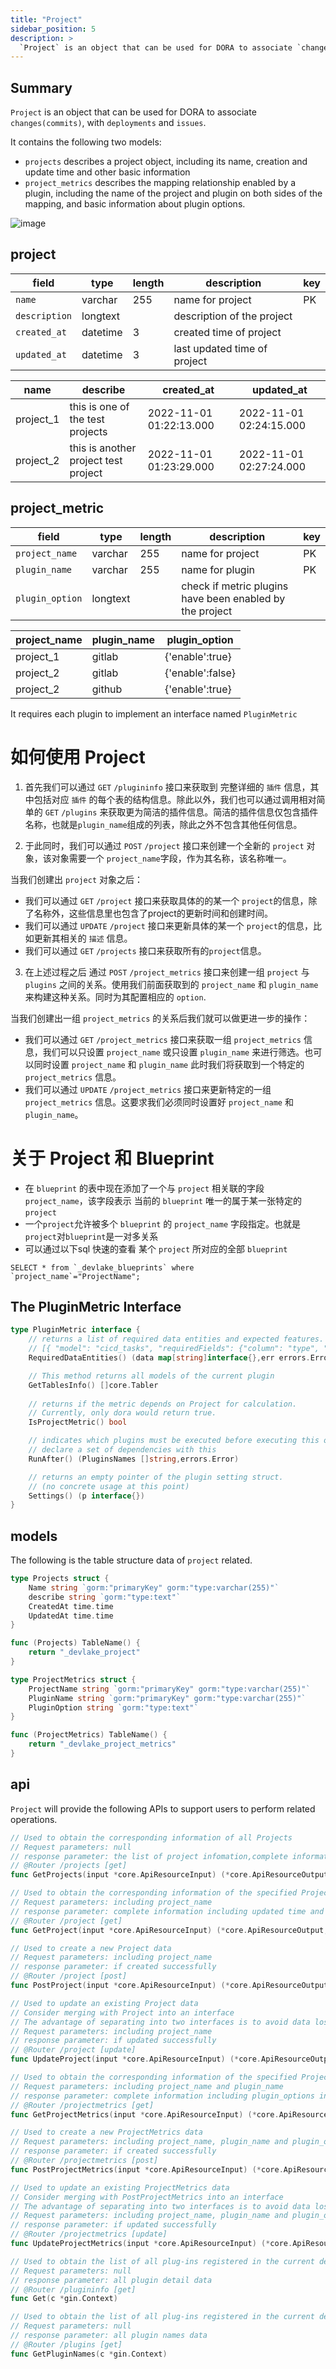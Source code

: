 ```yaml
---
title: "Project"
sidebar_position: 5
description: >
  `Project` is an object that can be used for DORA to associate `changes(commits)`, with `deployments` and `issues`.
---
```


## Summary
`Project` is an object that can be used for DORA to associate `changes(commits)`, with `deployments` and `issues`.

It contains the following two models:
 - `projects` describes a project object, including its name, creation and update time and other basic information
 - `project_metrics` describes the mapping relationship enabled by a plugin, including the name of the project and plugin on both sides of the mapping, and basic information about plugin options.

![image](project_table.jpg)

## project

|   **field**   | **type** | **length** | **description**               | **key** |
| ------------- | -------- | ---------- | ----------------------------- | ------- |
| `name`        | varchar  | 255        | name for project              | PK      |
| `description` | longtext |            | description of the project    |         |
| `created_at`  | datetime | 3          | created time of project       |         |
| `updated_at`  | datetime | 3          | last updated time of project  |         | 


| **name**  | **describe**                         | **created_at**          | **updated_at**          |
| --------- | ------------------------------------ | ----------------------- | ------------------------|
| project_1 | this is one of the test projects     | 2022-11-01 01:22:13.000 | 2022-11-01 02:24:15.000 |
| project_2 | this is another project test project | 2022-11-01 01:23:29.000 | 2022-11-01 02:27:24.000 |

## project_metric

|   **field**   | **type** | **length** | **description**                                            | **key** |
| ------------- | -------- | ---------- | ---------------------------------------------------------- | ------- |
| `project_name`   | varchar  | 255     | name for project                                           | PK      |
| `plugin_name`    | varchar  | 255     | name for plugin                                            | PK      |
| `plugin_option`  | longtext |         | check if metric plugins have been enabled by the project   |         |


| **project_name** | **plugin_name** | **plugin_option**      |
| ---------------- | --------------- | ---------------------- |
| project_1        | gitlab          | {'enable':true}        |
| project_2        | gitlab          | {'enable':false}       |
| project_2        | github          | {'enable':true}        |


It requires each plugin to implement an interface named `PluginMetric`

# 如何使用 Project

1. 首先我们可以通过 `GET` `/plugininfo` 接口来获取到 完整详细的 `插件` 信息，其中包括对应 `插件` 的每个表的结构信息。除此以外，我们也可以通过调用相对简单的 `GET` `/plugins` 来获取更为简洁的插件信息。简洁的插件信息仅包含插件名称，也就是`plugin_name`组成的列表，除此之外不包含其他任何信息。

2. 于此同时，我们可以通过 `POST` `/project` 接口来创建一个全新的 `project` 对象，该对象需要一个 `project_name`字段，作为其名称，该名称唯一。

当我们创建出 `project` 对象之后：

- 我们可以通过 `GET` `/project` 接口来获取具体的的某一个 `project`的信息，除了名称外，这些信息里也包含了project的更新时间和创建时间。
- 我们可以通过 `UPDATE` `/project` 接口来更新具体的某一个 `project`的信息，比如更新其相关的 `描述` 信息。
- 我们可以通过 `GET` `/projects` 接口来获取所有的`project`信息。 

3. 在上述过程之后 通过 `POST` `/project_metrics` 接口来创建一组 `project` 与 `plugins` 之间的关系。使用我们前面获取到的 `project_name` 和 `plugin_name` 来构建这种关系。同时为其配置相应的 `option`.

当我们创建出一组 `project_metrics` 的关系后我们就可以做更进一步的操作：

- 我们可以通过 `GET` `/project_metrics` 接口来获取一组 `project_metrics` 信息，我们可以只设置 `project_name` 或只设置 `plugin_name` 来进行筛选。也可以同时设置 `project_name` 和 `plugin_name` 此时我们将获取到一个特定的 `project_metrics` 信息。
- 我们可以通过 `UPDATE` `/project_metrics` 接口来更新特定的一组 `project_metrics` 信息。这要求我们必须同时设置好 `project_name` 和 `plugin_name`。

# 关于 Project 和 Blueprint

- 在 `blueprint` 的表中现在添加了一个与 `project` 相关联的字段 `project_name`，该字段表示 当前的 `blueprint` 唯一的属于某一张特定的 `project`
- 一个`project`允许被多个 `blueprint` 的 `project_name` 字段指定。也就是`project`对`blueprint`是一对多关系
- 可以通过以下sql 快速的查看 某个 `project` 所对应的全部 `blueprint`

```
SELECT * from `_devlake_blueprints` where `project_name`="ProjectName";
```


## The PluginMetric Interface


```go
type PluginMetric interface {
    // returns a list of required data entities and expected features.
    // [{ "model": "cicd_tasks", "requiredFields": {"column": "type", "execptedValue": "Deployment"}}, ...]
    RequiredDataEntities() (data map[string]interface{},err errors.Error)

    // This method returns all models of the current plugin
    GetTablesInfo() []core.Tabler
    
    // returns if the metric depends on Project for calculation. 
    // Currently, only dora would return true.
    IsProjectMetric() bool

    // indicates which plugins must be executed before executing this one. 
    // declare a set of dependencies with this
    RunAfter() (PluginsNames []string,errors.Error)

    // returns an empty pointer of the plugin setting struct.
    // (no concrete usage at this point)
    Settings() (p interface{})
}
```

## models

The following is the  table structure data of `project` related.

```go
type Projects struct {
    Name string `gorm:"primaryKey" gorm:"type:varchar(255)"`
    describe string `gorm:"type:text"`
    CreatedAt time.time
    UpdatedAt time.time
}

func (Projects) TableName() {
    return "_devlake_project"
}

type ProjectMetrics struct { 
    ProjectName string `gorm:"primaryKey" gorm:"type:varchar(255)"`
    PluginName string `gorm:"primaryKey" gorm:"type:varchar(255)"`
    PluginOption string `gorm:"type:text"`
}

func (ProjectMetrics) TableName() {
    return "_devlake_project_metrics"
}
```

## api

`Project` will provide the following APIs to support users to perform related operations.

```go
// Used to obtain the corresponding information of all Projects
// Request parameters: null
// response parameter: the list of project infomation,complete information including updated time and created time information of Project
// @Router /projects [get]
func GetProjects(input *core.ApiResourceInput) (*core.ApiResourceOutput, errors.Error)

// Used to obtain the corresponding information of the specified Project
// Request parameters: including project_name
// response parameter: complete information including updated time and created time information of Project
// @Router /project [get]
func GetProject(input *core.ApiResourceInput) (*core.ApiResourceOutput, errors.Error)

// Used to create a new Project data
// Request parameters: including project_name
// response parameter: if created successfully
// @Router /project [post]
func PostProject(input *core.ApiResourceInput) (*core.ApiResourceOutput,errors.Error)

// Used to update an existing Project data
// Consider merging with Project into an interface
// The advantage of separating into two interfaces is to avoid data loss caused by misoperation coverage
// Request parameters: including project_name
// response parameter: if updated successfully
// @Router /project [update]
func UpdateProject(input *core.ApiResourceInput) (*core.ApiResourceOutput,errors.Error)

// Used to obtain the corresponding information of the specified ProjectMetrics
// Request parameters: including project_name and plugin_name
// response parameter: complete information including plugin_options information of ProjectMetrics
// @Router /projectmetrics [get]
func GetProjectMetrics(input *core.ApiResourceInput) (*core.ApiResourceOutput, errors.Error)

// Used to create a new ProjectMetrics data
// Request parameters: including project_name, plugin_name and plugin_options
// response parameter: if created successfully
// @Router /projectmetrics [post]
func PostProjectMetrics(input *core.ApiResourceInput) (*core.ApiResourceOutput,errors.Error)

// Used to update an existing ProjectMetrics data
// Consider merging with PostProjectMetrics into an interface
// The advantage of separating into two interfaces is to avoid data loss caused by misoperation coverage
// Request parameters: including project_name, plugin_name and plugin_options
// response parameter: if updated successfully
// @Router /projectmetrics [update]
func UpdateProjectMetrics(input *core.ApiResourceInput) (*core.ApiResourceOutput,errors.Error)

// Used to obtain the list of all plug-ins registered in the current devlake
// Request parameters: null
// response parameter: all plugin detail data
// @Router /plugininfo [get]
func Get(c *gin.Context)

// Used to obtain the list of all plug-ins registered in the current devlake
// Request parameters: null
// response parameter: all plugin names data
// @Router /plugins [get]
func GetPluginNames(c *gin.Context)
```
